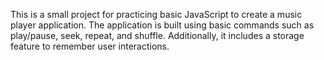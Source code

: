 This is a small project for practicing basic JavaScript to create a music player application. The application is built using basic commands such as play/pause, seek, repeat, and shuffle. Additionally, it includes a storage feature to remember user interactions.
